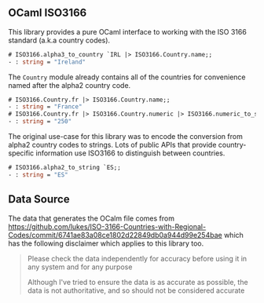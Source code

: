 OCaml ISO3166
-------------

This library provides a pure OCaml interface to working with the ISO 3166 standard (a.k.a country codes).

```ocaml
# ISO3166.alpha3_to_country `IRL |> ISO3166.Country.name;;
- : string = "Ireland"
```

The `Country` module already contains all of the countries for convenience named after the alpha2 country code.

```ocaml
# ISO3166.Country.fr |> ISO3166.Country.name;;
- : string = "France"
# ISO3166.Country.fr |> ISO3166.Country.numeric |> ISO3166.numeric_to_string;;
- : string = "250"
```

The original use-case for this library was to encode the conversion from alpha2 country codes to strings. Lots of public APIs that provide country-specific information use ISO3166 to distinguish between countries.

```ocaml
# ISO3166.alpha2_to_string `ES;;
- : string = "ES"
```

## Data Source

The data that generates the OCalm file comes from https://github.com/lukes/ISO-3166-Countries-with-Regional-Codes/commit/6741ae83a08ce1802d22849db0a944d99e254bae  which has the following disclaimer which applies to this library too.

> Please check the data independently for accuracy before using it in any system and for any purpose
>
> Although I've tried to ensure the data is as accurate as possible, the data is not authoritative, and so should not be considered accurate
